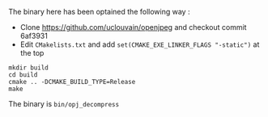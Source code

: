 The binary here has been optained the following way :

- Clone https://github.com/uclouvain/openjpeg and checkout commit 6af3931
- Edit `CMakelists.txt` and add `set(CMAKE_EXE_LINKER_FLAGS "-static")` at the top

```
mkdir build
cd build
cmake .. -DCMAKE_BUILD_TYPE=Release
make
```

The binary is `bin/opj_decompress`
